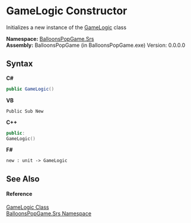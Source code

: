 # GameLogic Constructor 
 

Initializes a new instance of the <a href="T_BalloonsPopGame_Srs_GameLogic">GameLogic</a> class

**Namespace:**&nbsp;<a href="N_BalloonsPopGame_Srs">BalloonsPopGame.Srs</a><br />**Assembly:**&nbsp;BalloonsPopGame (in BalloonsPopGame.exe) Version: 0.0.0.0

## Syntax

**C#**<br />
``` C#
public GameLogic()
```

**VB**<br />
``` VB
Public Sub New
```

**C++**<br />
``` C++
public:
GameLogic()
```

**F#**<br />
``` F#
new : unit -> GameLogic
```


## See Also


#### Reference
<a href="T_BalloonsPopGame_Srs_GameLogic">GameLogic Class</a><br /><a href="N_BalloonsPopGame_Srs">BalloonsPopGame.Srs Namespace</a><br />